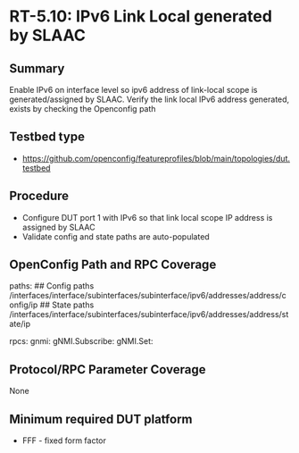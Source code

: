 # RT-5.10: IPv6 Link Local generated by SLAAC

## Summary

Enable IPv6 on interface level so ipv6 address of link-local scope is generated/assigned by SLAAC. Verify the link local IPv6 address generated, exists by checking the Openconfig path

## Testbed type

*   https://github.com/openconfig/featureprofiles/blob/main/topologies/dut.testbed

## Procedure
  * Configure DUT port 1 with IPv6 so that link local scope IP address is assigned by SLAAC
  * Validate config and state paths are auto-populated

## OpenConfig Path and RPC Coverage

paths:
    ## Config paths
    /interfaces/interface/subinterfaces/subinterface/ipv6/addresses/address/config/ip
    ## State paths
    /interfaces/interface/subinterfaces/subinterface/ipv6/addresses/address/state/ip

rpcs:
  gnmi:
    gNMI.Subscribe:
    gNMI.Set:

## Protocol/RPC Parameter Coverage
None

## Minimum required DUT platform
* FFF - fixed form factor
